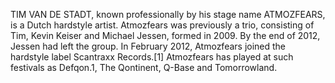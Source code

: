 TIM VAN DE STADT, known professionally by his stage name ATMOZFEARS, is a Dutch hardstyle artist. Atmozfears was previously a trio, consisting of Tim, Kevin Keiser and Michael Jessen, formed in 2009. By the end of 2012, Jessen had left the group. In February 2012, Atmozfears joined the hardstyle label Scantraxx Records.[1] Atmozfears has played at such festivals as Defqon.1, The Qontinent, Q-Base and Tomorrowland.
